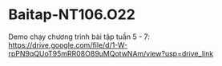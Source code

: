 # Baitap-NT106.O22

Demo chạy chương trình bài tập tuần 5 - 7: https://drive.google.com/file/d/1-W-rpPN9qQUoT95mRR08O89uMQotwNAm/view?usp=drive_link
